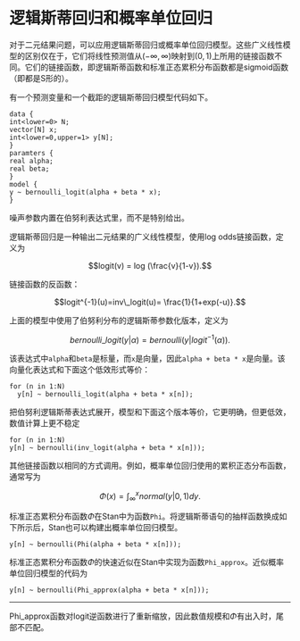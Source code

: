 # 逻辑斯蒂回归和概率单位回归

对于二元结果问题，可以应用逻辑斯蒂回归或概率单位回归模型。这些广义线性模型的区别仅在于，它们将线性预测值从$(-\infty, \infty)$映射到$(0,1)$上所用的链接函数不同。它们的链接函数，即逻辑斯蒂函数和标准正态累积分布函数都是sigmoid函数（即都是S形的）。 

有一个预测变量和一个截距的逻辑斯蒂回归模型代码如下。

```
data { 
int<lower=0> N; 
vector[N] x; 
int<lower=0,upper=1> y[N]; 
} 
paramters { 
real alpha;
real beta; 
} 
model { 
y ~ bernoulli_logit(alpha + beta * x); 
} 
```

噪声参数内置在伯努利表达式里，而不是特别给出。

逻辑斯蒂回归是一种输出二元结果的广义线性模型，使用log odds链接函数，定义为  

$$logit(v) = log (\frac{v}{1-v}).$$
  
链接函数的反函数： 

$$logit^{-1}(u)=inv\_logit(u)= \frac{1}{1+exp(-u)}.$$

上面的模型中使用了伯努利分布的逻辑斯蒂参数化版本，定义为 

$$ bernoulli\_logit (y | \alpha) = bernoulli (y | logit^{−1}(\alpha)).$$

该表达式中`alpha`和`beta`是标量，而`x`是向量，因此`alpha + beta * x`是向量。该向量化表达式和下面这个低效形式等价：

``` 
for (n in 1:N) 
  y[n] ~ bernoulli_logit(alpha + beta * x[n]); 
```

把伯努利逻辑斯蒂表达式展开，模型和下面这个版本等价，它更明确，但更低效，数值计算上更不稳定

```
for (n in 1:N) 
y[n] ~ bernoulli(inv_logit(alpha + beta * x[n])); 
```

其他链接函数以相同的方式调用。例如，概率单位回归使用的累积正态分布函数，通常写为

$$\Phi(x) = \int_{\infty}^x normal(y|0,1) dy.$$

标准正态累积分布函数$\Phi$在Stan中为函数`Phi`。将逻辑斯蒂语句的抽样函数换成如下所示后，Stan也可以构建出概率单位回归模型。

```
y[n] ~ bernoulli(Phi(alpha + beta * x[n]));
```

标准正态累积分布函数$\Phi$的快速近似在Stan中实现为函数`Phi_approx`。近似概率单位回归模型的代码为
```
y[n] ~ bernoulli(Phi_approx(alpha + beta * x[n]));
``` 

---------------------

Phi_approx函数对logit逆函数进行了重新缩放，因此数值规模和$\Phi$有出入时，尾部不匹配。